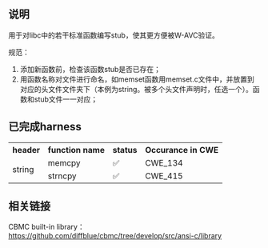 ## 说明
用于对libc中的若干标准函数编写stub，使其更方便被W-AVC验证。

规范：
1. 添加新函数前，检查该函数stub是否已存在；
2. 用函数名称对文件进行命名，如memset函数用memset.c文件中，并放置到对应的头文件文件夹下（本例为string。被多个头文件声明时，任选一个）。函数和stub文件一一对应；

## 已完成harness

<table>
    <tr>
        <th>header</th><th>function name</th><th>status</th><th>Occurance in CWE</th>
    </tr>
    <!-- string.h -->
    <tr>
        <td rowspan="2"> string </td><td> memcpy</td><td>✅</td><td> CWE_134 </td>
    </tr>
    <tr>
        <td> strncpy </td><td>✅</td><td>CWE_415</td>
    </tr>

</table>


## 相关链接
CBMC built-in library：https://github.com/diffblue/cbmc/tree/develop/src/ansi-c/library


